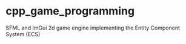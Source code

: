 # cpp_game_programming
SFML and ImGui 2d game engine implementing the Entity Component System (ECS)
